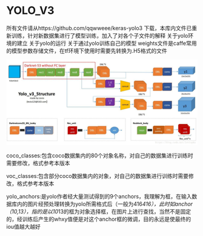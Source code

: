 # YOLO_V3
所有文件请从https://github.com/qqwweee/keras-yolo3 下载，本库内文件已重新训练，针对新数据集进行了模型训练，加入了对各个子文件的解释
关于yolo环境的建立
关于yolo的运行
关于通过yolo训练自己的模型
weights文件是caffe常用的模型参数存储文件，在tf环境下使用时需要先转换为.H5格式的文件

![yolov3主体框架](https://github.com/Tu-Jiawei/YOLO_V3/blob/master/test_yolo_v3/2018100917221176.jpg)

coco_classes:包含coco数据集内的80个对象名称，对自己的数据集进行训练时需要修改，格式参考本版本

voc_classes:包含部分coco数据集内的对象，对自己的数据集进行训练时需要修改，格式参考本版本

yolo_anchors:是yolo作者经大量测试得到的9个anchors，我理解为框，在输入数据库内的图片经预处理转换为yolo所需格式后（一般为416*416），此时如anchor（10,13），指的是以10*13的框为对象选择框，在图片上进行查找，当然不是固定的，经训练后产生的whxy值便是对这个anchor框的微调，目的永远是使最终的iou值越大越好
